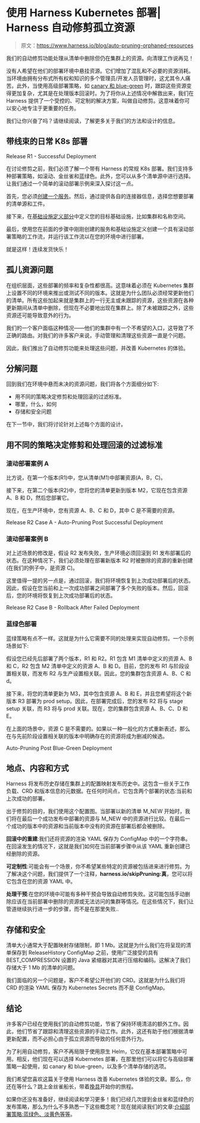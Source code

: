 # 使用 Harness Kubernetes 部署| Harness 自动修剪孤立资源

> 原文：<https://www.harness.io/blog/auto-pruning-orphaned-resources>

我们的自动修剪功能处理从清单中删除但仍在集群上的资源。向清理工作说再见！

没有人希望在他们的部署环境中悬挂资源。它们增加了混乱和不必要的资源消耗。当环境由拥有分布式所有权和知识的多个管理员/开发人员管理时，这尤其令人痛苦。此外，当使用高级部署策略，如 [canary 和 blue-green](https://harness.io/blog/blue-green-canary-deployment-strategies/) 时，跟踪这些资源变得更加复杂，尤其是在处理版本回滚时。为了将你从上述情况中解救出来，我们在 Harness 提供了一个受控的、可定制的解决方案，叫做自动修剪。这意味着你可以安心地专注于更重要的任务。

我们让你兴奋了吗？请继续阅读，了解更多关于我们的方法和设计的信息。

## **带线束的日常 K8s 部署**

Release R1 - Successful Deployment

在讨论修剪之前，我们必须了解一个带有 Harness 的常规 K8s 部署。我们支持多种部署策略，如滚动、金丝雀和蓝绿色。此外，您可以从多个清单源中进行选择。让我们通过一个简单的滚动部署示例来深入探讨这一点。

首先，您必须[创建一个服务](https://docs.harness.io/article/2j2vi5oxrq-define-kubernetes-manifests#step_1_create_the_harness_kubernetes_service)。然后，通过提供各自的连接器信息，选择您想要部署的清单源和工件。

接下来，在[基础设施定义部分](https://docs.harness.io/article/u3rp89v80h-define-your-kubernetes-target-infrastructure)中定义您的目标基础设施，比如集群和名称空间。

最后，使用您在前面的步骤中刚刚创建的服务和基础设施定义创建一个具有滚动部署策略的工作流，并运行该工作流以在您的环境中进行部署。

就是这样！连续发货快乐！

## **孤儿资源问题**

在组织层面，这些部署的频率和复杂性都很高。这意味着必须在 Kubernetes 集群上设置不同的环境来推出或测试不同的版本。这就是为什么团队必须经常更新他们的清单。所有这些加起来就是集群上的一行无主或未跟踪的资源，这些资源在各种更新期间从清单中删除，但现在不必要地出现在集群上。除了未被跟踪之外，这些资源还可能导致意外的行为。

我们的一个客户面临这种情况——他们的集群中有一个不希望的入口，这导致了不正确的路由。对我们的许多客户来说，手动管理和清理这些资源一直是个问题。

因此，我们推出了自动修剪功能来处理这些问题，并改善 Kubernetes 的体验。

## **分解问题**

回到我们在环境中悬而未决的资源问题，我们将各个方面细分如下:

*   用不同的策略决定修剪和处理回滚的过滤标准。
*   哪里，什么，如何
*   存储和安全问题

在下一节中，我们将讨论针对上述每个方面的设计。

## **用不同的策略决定修剪和处理回滚的过滤标准**

### 滚动部署案例 A

比方说，在第一个版本(R1)中，您从清单(M1)中部署资源(A，B，C)。

接下来，在第二个版本(R2)中，您将您的清单更新到版本 M2，它现在包含资源 A、B 和 D，然后您部署它。

现在，在生产环境中，您有资源 A、B、C 和 D，其中 C 是不需要的资源。

Release R2 Case A - Auto-Pruning Post Successful Deployment

### 滚动部署案例 B

对上述场景的修改是，假设 R2 发布失败，生产环境必须回滚到 R1 发布部署后的状态。在这种情况下，我们必须处理在部署新版本 R2 时被删除的资源的重新创建(在我们的例子中，是资源 C)。

这里值得一提的另一点是，通过回滚，我们将环境恢复到上次成功部署后的状态。因此，假设在您当前和上一次成功部署之间部署了多个失败的版本。然后，回滚后，您的环境将恢复到上次成功部署后的状态。

Release R2 Case B - Rollback After Failed Deployment

### 蓝绿色部署

蓝绿策略有点不一样。这就是为什么它需要不同的处理来实现自动修剪。一个示例场景如下:

假设您已经先后部署了两个版本，R1 和 R2。R1 包含 M1 清单中定义的资源 A、B 和 C，R2 包含 M2 清单中定义的资源 A、B 和 D。目前，您的发布 R1 与阶段设置相关联，而发布 R2 与生产设置相关联。因此，您的集群包含资源 A、B、C 和 d。

接下来，将您的清单更新为 M3，其中包含资源 A、B 和 E，并且您希望将这个新版本 R3 部署为 prod setup。因此，在部署完成后，您的发布 R2 将与 stage setup 关联，而 R3 将与 prod 关联。现在，您的集群包含资源 A、B、C、D 和 E。

在上面的场景中，资源 C 是不需要的。如果以一种一般化的方式重新表述，那么在与先前阶段设置相关联的版本中明确存在的资源将成为删减的候选。

Auto-Pruning Post Blue-Green Deployment

## **地点、内容和方式**

Harness 将发布历史存储在集群上的配置映射发布历史中。这包含一些关于工作负载、CRD 和版本信息的元数据。在任何时间点，它包含两个部署的状态:当前和上次成功的部署。

出于修剪的目的，我们使用这个配置图。当部署以新的清单 M_NEW 开始时，我们将在最后一个成功发布中部署的资源与 M_NEW 中的资源进行比较。在最后一个成功的版本中的资源和当前版本中没有的资源在部署后都会被删除。

**回滚中的重建**:我们还将资源的渲染 YAML 保存为 ConfigMap 中的一个字符串。在回滚发生的情况下，这就是我们如何在当前部署步骤中从该 YAML 重新创建已经删除的资源。

**可定制性**:可能会有一个场景，你不希望某些特定的资源被包括进来进行修剪。为了解决这个问题，我们提供了一个注释，**harness.io/skipPruning:真**，您可以将它包含在您的资源 YAML 中。

**处理干预**:在您的环境中可能有多种干预会导致自动修剪失败。这可能包括手动删除应该在当前部署中删除的资源或无法访问的集群等情况。在这些情况下，我们让管道继续执行进一步的步骤，而不是在那里失败..

## **存储和安全**

清单大小通常大于配置映射存储限制，即 1 Mb。这就是为什么我们在将呈现的清单保存到 ReleaseHistory ConfigMap 之前，使用广泛接受的具有 BEST_COMPRESSION 设置的 Java 紧缩器对其进行压缩和编码。这解决了我们存储大于 1 Mb 的清单的问题。

我们面临的另一个问题是，客户不希望公开他们的 CRD。这就是为什么我们将 CRD 的渲染 YAML 保存为 Kubernetes Secrets 而不是 ConfigMap。

## **结论**

许多客户已经在使用我们的自动修剪功能，节省了保持环境清洁的额外工作。因此，他们节省了跟踪和清理这些资源的手动工作。此外，这还有助于他们根据清单更新配置，而不必担心由于孤立资源而导致的任何意外行为。

为了利用自动修剪，客户不再局限于使用原生 Helm，它仅在基本部署策略中可用。相反，他们现在可以选择 Kubernetes 部署，在那里他们可以将它与高级部署策略一起使用，如 canary 和 blue-green，以及多个清单存储的选项。

我们希望您喜欢这篇关于使用 Harness 改善 Kubernetes 体验的文章。那么，你还在等什么？跳上金丝雀船长，带着[挽具](https://app.harness.io/auth/#/signup)开始你的旅程。

如果你还没有准备好，继续阅读和学习更多！我们已经几次提到金丝雀和蓝绿色的发布策略，那么为什么不多熟悉一下这些概念呢？现在就阅读我们的文章:[介绍部署策略:蓝绿色、淡黄色等等](https://harness.io/blog/blue-green-canary-deployment-strategies/)。